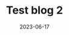 ---
title: "Test blog 2"
description: "A test blog 2"
date: 2023-06-17
draft: false
tags: "Test, unpublished, alpha"
---